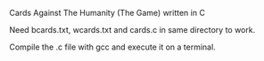 Cards Against The Humanity (The Game) written in C

Need bcards.txt, wcards.txt and cards.c in same directory to work. 

Compile the .c file with gcc and execute it on a terminal.
